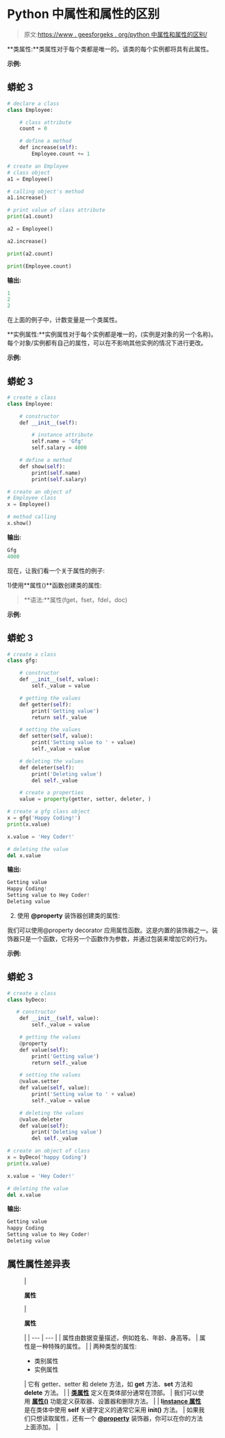 # Python 中属性和属性的区别

> 原文:[https://www . geesforgeks . org/python 中属性和属性的区别/](https://www.geeksforgeeks.org/difference-between-attributes-and-properties-in-python/)

**类属性:**类属性对于每个类都是唯一的。该类的每个实例都将具有此属性。

**示例:**

## 蟒蛇 3

```py
# declare a class
class Employee: 

    # class attribute
    count = 0      

    # define a method
    def increase(self): 
        Employee.count += 1

# create an Employee 
# class object
a1 = Employee() 

# calling object's method
a1.increase() 

# print value of class attribute
print(a1.count) 

a2 = Employee() 

a2.increase() 

print(a2.count) 

print(Employee.count)
```

**输出:**

```py
1
2
2

```

在上面的例子中，计数变量是一个类属性。

**实例属性:**实例属性对于每个实例都是唯一的，(实例是对象的另一个名称)。每个对象/实例都有自己的属性，可以在不影响其他实例的情况下进行更改。

**示例:**

## 蟒蛇 3

```py
# create a class
class Employee: 

    # constructor
    def __init__(self): 

        # instance attribute
        self.name = 'Gfg'
        self.salary = 4000

    # define a method
    def show(self): 
        print(self.name) 
        print(self.salary) 

# create an object of 
# Employee class
x = Employee()

# method calling
x.show()
```

**输出:**

```py
Gfg
4000

```

现在，让我们看一个关于属性的例子:

1)使用**属性()**函数创建类的属性:

> **语法:**属性(fget，fset，fdel，doc)

**示例:**

## 蟒蛇 3

```py
# create a class
class gfg: 

    # constructor
    def __init__(self, value): 
        self._value = value 

    # getting the values 
    def getter(self): 
        print('Getting value') 
        return self._value 

    # setting the values 
    def setter(self, value): 
        print('Setting value to ' + value) 
        self._value = value 

    # deleting the values 
    def deleter(self): 
        print('Deleting value') 
        del self._value 

    # create a properties
    value = property(getter, setter, deleter, ) 

# create a gfg class object
x = gfg('Happy Coding!') 
print(x.value) 

x.value = 'Hey Coder!'

# deleting the value
del x.value
```

**输出:**

```py
Getting value
Happy Coding!
Setting value to Hey Coder!
Deleting value

```

2) 使用 **@property** 装饰器创建类的属性:

我们可以使用@property decorator 应用属性函数。这是内置的装饰器之一。装饰器只是一个函数，它将另一个函数作为参数，并通过包装来增加它的行为。

**示例:**

## 蟒蛇 3

```py
# create a class
class byDeco: 

   # constructor
    def __init__(self, value): 
        self._value = value 

    # getting the values
    @property              
    def value(self): 
        print('Getting value') 
        return self._value 

    # setting the values     
    @value.setter 
    def value(self, value): 
        print('Setting value to ' + value) 
        self._value = value 

    # deleting the values 
    @value.deleter 
    def value(self): 
        print('Deleting value') 
        del self._value 

# create an object of class
x = byDeco('happy Coding') 
print(x.value) 

x.value = 'Hey Coder!'

# deleting the value
del x.value
```

**输出:**

```py
Getting value
happy Coding
Setting value to Hey Coder!
Deleting value
```

## 属性属性差异表

<figure class="table">

| 

**属性**

 | 

**属性**

 |
| --- | --- |
| 属性由数据变量描述，例如姓名、年龄、身高等。 | 属性是一种特殊的属性。 |
| 两种类型的属性:

*   类别属性
*   实例属性

 | 它有 getter、setter 和 delete 方法，如 __get__ 方法、__set__ 方法和 __delete__ 方法。 |
| [**类属性**](https://www.geeksforgeeks.org/g-fact-34-class-or-static-variables-in-python/) 定义在类体部分通常在顶部。 | 我们可以使用 [**属性()**](https://www.geeksforgeeks.org/python-property-function/) 功能定义获取器、设置器和删除方法。 |
| **I**[**instance 属性**](https://www.geeksforgeeks.org/class-instance-attributes-python/) 是在类体中使用 **self** 关键字定义的通常它采用 **__init__()** 方法。 | 如果我们只想读取属性，还有一个 [**@property**](https://www.geeksforgeeks.org/python-property-decorator-property/) 装饰器，你可以在你的方法上面添加。 |

</figure>